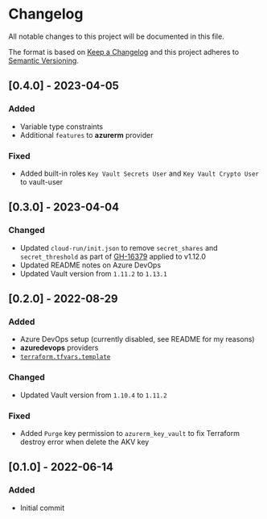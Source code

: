 # Changelog
All notable changes to this project will be documented in this file.

The format is based on [Keep a Changelog](http://keepachangelog.com/en/1.0.0/)
and this project adheres to [Semantic Versioning](http://semver.org/spec/v2.0.0.html).

## [0.4.0] - 2023-04-05
### Added
- Variable type constraints
- Additional `features` to **azurerm** provider
### Fixed
- Added built-in roles `Key Vault Secrets User` and `Key Vault Crypto User` to vault-user

## [0.3.0] - 2023-04-04
### Changed
- Updated `cloud-run/init.json` to remove `secret_shares` and `secret_threshold` as part of [GH-16379](https://github.com/hashicorp/vault/pull/16379) applied to v1.12.0
- Updated README notes on Azure DevOps
- Updated Vault version from `1.11.2` to `1.13.1`

## [0.2.0] - 2022-08-29
### Added
- Azure DevOps setup (currently disabled, see README for my reasons)
- **azuredevops** providers
- [`terraform.tfvars.template`](./terraform.tfvars.template)
### Changed
- Updated Vault version from `1.10.4` to `1.11.2`
### Fixed
- Added `Purge` key permission to `azurerm_key_vault` to fix Terraform destroy error when delete the AKV key

## [0.1.0] - 2022-06-14
### Added
- Initial commit
